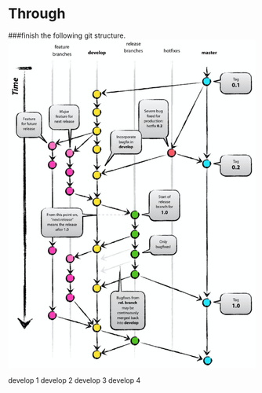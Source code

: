 # Through
###finish the following git structure.
![img.png](img.png)

develop 1
develop 2
develop 3
develop 4